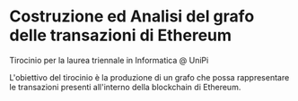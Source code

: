 # Costruzione ed Analisi del grafo delle transazioni di Ethereum

Tirocinio per la laurea triennale in Informatica @ UniPi

L'obiettivo del tirocinio è la produzione di un grafo che possa rappresentare le transazioni presenti all'interno della blockchain di Ethereum.
